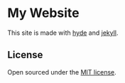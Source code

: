 # My Website

This site is made with [hyde](https://github.com/poole/hyde) and [jekyll](https://jekyllrb.com/).

## License

Open sourced under the [MIT license](LICENSE.md).
